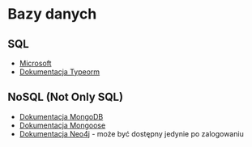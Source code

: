 # Bazy danych

## SQL

* [Microsoft](https://docs.microsoft.com/en-us/sql/)
* [Dokumentacja Typeorm](https://typeorm.io)

## NoSQL (Not Only SQL)

* [Dokumentacja MongoDB](https://docs.mongodb.com/)
* [Dokumentacja Mongoose](https://mongoosejs.com/docs/guide.html)
* [Dokumentacja Neo4j](https://neo4j.com/sandbox-v2/?ref=product) - może być dostępny jedynie po zalogowaniu
